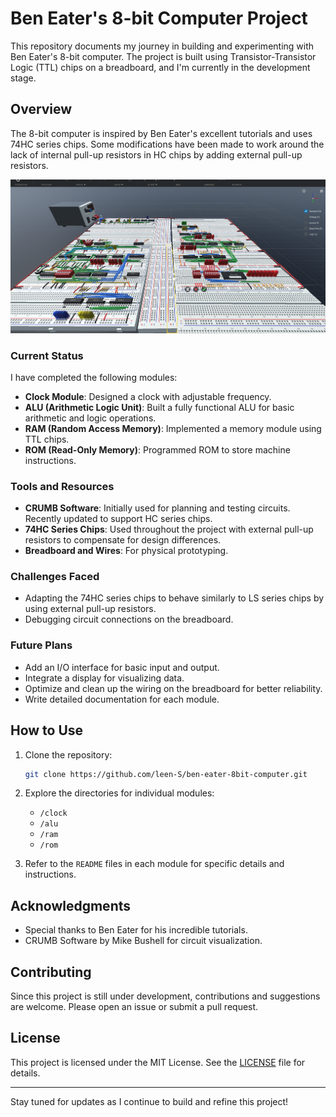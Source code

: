 # Ben Eater's 8-bit Computer Project

This repository documents my journey in building and experimenting with Ben Eater's 8-bit computer. The project is built using Transistor-Transistor Logic (TTL) chips on a breadboard, and I'm currently in the development stage.

## Overview

The 8-bit computer is inspired by Ben Eater's excellent tutorials and uses 74HC series chips. Some modifications have been made to work around the lack of internal pull-up resistors in HC chips by adding external pull-up resistors.

![image alt](https://github.com/leen-S/BenEaters-8BitComputer/blob/e6cd76e1c305ecd10e749b54bd8d24e30251791e/Image.png)

### Current Status

I have completed the following modules:

- **Clock Module**: Designed a clock with adjustable frequency.
- **ALU (Arithmetic Logic Unit)**: Built a fully functional ALU for basic arithmetic and logic operations.
- **RAM (Random Access Memory)**: Implemented a memory module using TTL chips.
- **ROM (Read-Only Memory)**: Programmed ROM to store machine instructions.

### Tools and Resources

- **CRUMB Software**: Initially used for planning and testing circuits. Recently updated to support HC series chips.
- **74HC Series Chips**: Used throughout the project with external pull-up resistors to compensate for design differences.
- **Breadboard and Wires**: For physical prototyping.

### Challenges Faced

- Adapting the 74HC series chips to behave similarly to LS series chips by using external pull-up resistors.
- Debugging circuit connections on the breadboard.

### Future Plans

- Add an I/O interface for basic input and output.
- Integrate a display for visualizing data.
- Optimize and clean up the wiring on the breadboard for better reliability.
- Write detailed documentation for each module.

## How to Use

1. Clone the repository:
   ```bash
   git clone https://github.com/leen-S/ben-eater-8bit-computer.git
   ```

2. Explore the directories for individual modules:
   - `/clock`
   - `/alu`
   - `/ram`
   - `/rom`

3. Refer to the `README` files in each module for specific details and instructions.

## Acknowledgments

- Special thanks to Ben Eater for his incredible tutorials.
- CRUMB Software by Mike Bushell for circuit visualization.

## Contributing

Since this project is still under development, contributions and suggestions are welcome. Please open an issue or submit a pull request.

## License

This project is licensed under the MIT License. See the [LICENSE](LICENSE) file for details.

---

Stay tuned for updates as I continue to build and refine this project!
